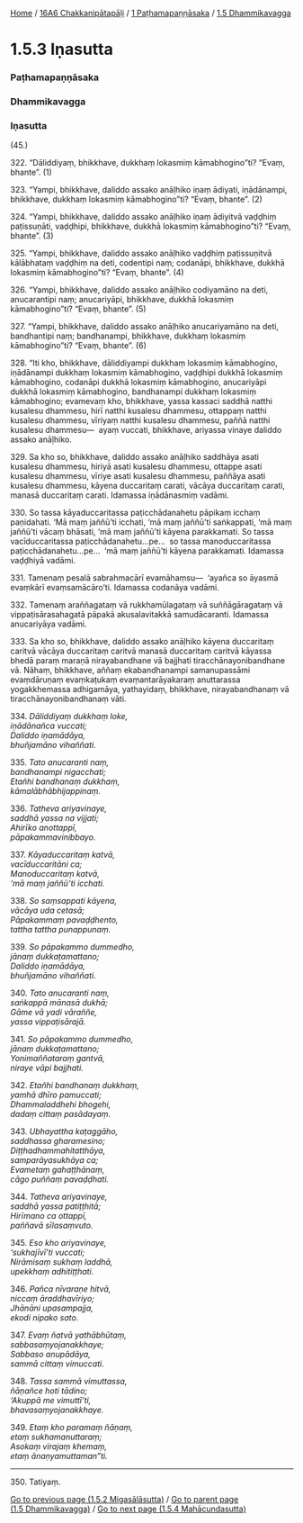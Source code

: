 
[Home](/) / [16A6 Chakkanipātapāḷi](/tipitaka/16A6.md) / [1 Paṭhamapaṇṇāsaka](/tipitaka/16A6/1.md) / [1.5 Dhammikavagga](/tipitaka/16A6/1/1.5.md)

# 1.5.3 Iṇasutta

### Paṭhamapaṇṇāsaka

### Dhammikavagga

### Iṇasutta

(45.)

322\. “Dāliddiyaṃ, bhikkhave, dukkhaṃ lokasmiṃ kāmabhogino”ti? “Evaṃ, bhante”. (1)

323\. “Yampi, bhikkhave, daliddo assako anāḷhiko iṇaṃ ādiyati, iṇādānampi, bhikkhave, dukkhaṃ lokasmiṃ kāmabhogino”ti? “Evaṃ, bhante”. (2)

324\. “Yampi, bhikkhave, daliddo assako anāḷhiko iṇaṃ ādiyitvā vaḍḍhiṃ paṭissuṇāti, vaḍḍhipi, bhikkhave, dukkhā lokasmiṃ kāmabhogino”ti? “Evaṃ, bhante”. (3)

325\. “Yampi, bhikkhave, daliddo assako anāḷhiko vaḍḍhiṃ paṭissuṇitvā kālābhataṃ vaḍḍhiṃ na deti, codentipi naṃ; codanāpi, bhikkhave, dukkhā lokasmiṃ kāmabhogino”ti? “Evaṃ, bhante”. (4)

326\. “Yampi, bhikkhave, daliddo assako anāḷhiko codiyamāno na deti, anucarantipi naṃ; anucariyāpi, bhikkhave, dukkhā lokasmiṃ kāmabhogino”ti? “Evaṃ, bhante”. (5)

327\. “Yampi, bhikkhave, daliddo assako anāḷhiko anucariyamāno na deti, bandhantipi naṃ; bandhanampi, bhikkhave, dukkhaṃ lokasmiṃ kāmabhogino”ti? “Evaṃ, bhante”. (6)

328\. “Iti kho, bhikkhave, dāliddiyampi dukkhaṃ lokasmiṃ kāmabhogino, iṇādānampi dukkhaṃ lokasmiṃ kāmabhogino, vaḍḍhipi dukkhā lokasmiṃ kāmabhogino, codanāpi dukkhā lokasmiṃ kāmabhogino, anucariyāpi dukkhā lokasmiṃ kāmabhogino, bandhanampi dukkhaṃ lokasmiṃ kāmabhogino; evamevaṃ kho, bhikkhave, yassa kassaci saddhā natthi kusalesu dhammesu, hirī natthi kusalesu dhammesu, ottappaṃ natthi kusalesu dhammesu, vīriyaṃ natthi kusalesu dhammesu, paññā natthi kusalesu dhammesu—  ayaṃ vuccati, bhikkhave, ariyassa vinaye daliddo assako anāḷhiko.

329\. Sa kho so, bhikkhave, daliddo assako anāḷhiko saddhāya asati kusalesu dhammesu, hiriyā asati kusalesu dhammesu, ottappe asati kusalesu dhammesu, vīriye asati kusalesu dhammesu, paññāya asati kusalesu dhammesu, kāyena duccaritaṃ carati, vācāya duccaritaṃ carati, manasā duccaritaṃ carati. Idamassa iṇādānasmiṃ vadāmi.

330\. So tassa kāyaduccaritassa paṭicchādanahetu pāpikaṃ icchaṃ paṇidahati. ‘Mā maṃ jaññū’ti icchati, ‘mā maṃ jaññū’ti saṅkappati, ‘mā maṃ jaññū’ti vācaṃ bhāsati, ‘mā maṃ jaññū’ti kāyena parakkamati. So tassa vacīduccaritassa paṭicchādanahetu…pe…  so tassa manoduccaritassa paṭicchādanahetu…pe…  ‘mā maṃ jaññū’ti kāyena parakkamati. Idamassa vaḍḍhiyā vadāmi.

331\. Tamenaṃ pesalā sabrahmacārī evamāhaṃsu—  ‘ayañca so āyasmā evaṃkārī evaṃsamācāro’ti. Idamassa codanāya vadāmi.

332\. Tamenaṃ araññagataṃ vā rukkhamūlagataṃ vā suññāgāragataṃ vā vippaṭisārasahagatā pāpakā akusalavitakkā samudācaranti. Idamassa anucariyāya vadāmi.

333\. Sa kho so, bhikkhave, daliddo assako anāḷhiko kāyena duccaritaṃ caritvā vācāya duccaritaṃ caritvā manasā duccaritaṃ caritvā kāyassa bhedā paraṃ maraṇā nirayabandhane vā bajjhati tiracchānayonibandhane vā. Nāhaṃ, bhikkhave, aññaṃ ekabandhanampi samanupassāmi evaṃdāruṇaṃ evaṃkaṭukaṃ evaṃantarāyakaraṃ anuttarassa yogakkhemassa adhigamāya, yathayidaṃ, bhikkhave, nirayabandhanaṃ vā tiracchānayonibandhanaṃ vāti.

334\. _Dāliddiyaṃ dukkhaṃ loke,_  
_iṇādānañca vuccati;_  
_Daliddo iṇamādāya,_  
_bhuñjamāno vihaññati._  


335\. _Tato anucaranti naṃ,_  
_bandhanampi nigacchati;_  
_Etañhi bandhanaṃ dukkhaṃ,_  
_kāmalābhābhijappinaṃ._  


336\. _Tatheva ariyavinaye,_  
_saddhā yassa na vijjati;_  
_Ahirīko anottappī,_  
_pāpakammavinibbayo._  


337\. _Kāyaduccaritaṃ katvā,_  
_vacīduccaritāni ca;_  
_Manoduccaritaṃ katvā,_  
_‘mā maṃ jaññū’ti icchati._  


338\. _So saṃsappati kāyena,_  
_vācāya uda cetasā;_  
_Pāpakammaṃ pavaḍḍhento,_  
_tattha tattha punappunaṃ._  


339\. _So pāpakammo dummedho,_  
_jānaṃ dukkaṭamattano;_  
_Daliddo iṇamādāya,_  
_bhuñjamāno vihaññati._  


340\. _Tato anucaranti naṃ,_  
_saṅkappā mānasā dukhā;_  
_Gāme vā yadi vāraññe,_  
_yassa vippaṭisārajā._  


341\. _So pāpakammo dummedho,_  
_jānaṃ dukkaṭamattano;_  
_Yonimaññataraṃ gantvā,_  
_niraye vāpi bajjhati._  


342\. _Etañhi bandhanaṃ dukkhaṃ,_  
_yamhā dhīro pamuccati;_  
_Dhammaladdhehi bhogehi,_  
_dadaṃ cittaṃ pasādayaṃ._  


343\. _Ubhayattha kaṭaggāho,_  
_saddhassa gharamesino;_  
_Diṭṭhadhammahitatthāya,_  
_samparāyasukhāya ca;_  
_Evametaṃ gahaṭṭhānaṃ,_  
_cāgo puññaṃ pavaḍḍhati._  


344\. _Tatheva ariyavinaye,_  
_saddhā yassa patiṭṭhitā;_  
_Hirīmano ca ottappī,_  
_paññavā sīlasaṃvuto._  


345\. _Eso kho ariyavinaye,_  
_‘sukhajīvī’ti vuccati;_  
_Nirāmisaṃ sukhaṃ laddhā,_  
_upekkhaṃ adhitiṭṭhati._  


346\. _Pañca nīvaraṇe hitvā,_  
_niccaṃ āraddhavīriyo;_  
_Jhānāni upasampajja,_  
_ekodi nipako sato._  


347\. _Evaṃ ñatvā yathābhūtaṃ,_  
_sabbasaṃyojanakkhaye;_  
_Sabbaso anupādāya,_  
_sammā cittaṃ vimuccati._  


348\. _Tassa sammā vimuttassa,_  
_ñāṇañce hoti tādino;_  
_‘Akuppā me vimuttī’ti,_  
_bhavasaṃyojanakkhaye._  


349\. _Etaṃ kho paramaṃ ñāṇaṃ,_  
_etaṃ sukhamanuttaraṃ;_  
_Asokaṃ virajaṃ khemaṃ,_  
_etaṃ ānaṇyamuttaman”ti._  


---

350\. Tatiyaṃ.



[Go to previous page (1.5.2 Migasālāsutta)](/tipitaka/16A6/1/1.5/1.5.2.md) / [Go to parent page (1.5 Dhammikavagga)](/tipitaka/16A6/1/1.5.md) / [Go to next page (1.5.4 Mahācundasutta)](/tipitaka/16A6/1/1.5/1.5.4.md)


